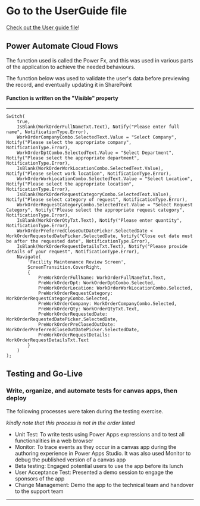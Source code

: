# Go to the UserGuide file 

[Check out the User guide file](https://github.com/Harystyles/EstateManager/blob/main/UserGuideEstateManager.pdf)!


## Power Automate Cloud Flows

The function used is called the Power Fx, and this was used in various parts of the application to achieve the needed behaviours.

The function below was used to validate the user's data before previewing the record, and eventually updating it in SharePoint 

#### Function is written on the "Visible" property
----
```Power Fx
Switch(
    true,
    IsBlank(WorkOrderFullNameTxt.Text), Notify("Please enter full name", NotificationType.Error),
    WorkOrderCompanyCombo.SelectedText.Value = "Select Company", Notify("Please select the appropriate company", NotificationType.Error),
    WorkOrderDptCombo.SelectedText.Value = "Select Department", Notify("Please select the appropriate department", NotificationType.Error),
    IsBlank(WorkOrderWorkLocationCombo.SelectedText.Value), Notify("Please select work location", NotificationType.Error),
    WorkOrderWorkLocationCombo.SelectedText.Value = "Select Location", Notify("Please select the appropriate location", NotificationType.Error),
    IsBlank(WorkOrderRequestCategoryCombo.SelectedText.Value), Notify("Please select category of request", NotificationType.Error),
    WorkOrderRequestCategoryCombo.SelectedText.Value = "Select Request Category", Notify("Please select the appropriate request category", NotificationType.Error),
    IsBlank(WorkOrderQtyTxt.Text), Notify("Please enter quantity", NotificationType.Error),
    WorkOrderPreferredCloseOutDatePicker.SelectedDate < WorkOrderRequestedDatePicker.SelectedDate, Notify("Close out date must be after the requested date", NotificationType.Error),
    IsBlank(WorkOrderRequestDetailsTxt.Text), Notify("Please provide details of your request", NotificationType.Error),
    Navigate(
        'Facility Maintenance Review Screen',
        ScreenTransition.CoverRight,
        {
            PreWorkOrderFullName: WorkOrderFullNameTxt.Text,
            PreWorkOrderDpt: WorkOrderDptCombo.Selected,
            PreWorkOrderLocation: WorkOrderWorkLocationCombo.Selected,
            PreWorkOrderRequestCategory: WorkOrderRequestCategoryCombo.Selected,
            PreWorkOrderCompany: WorkOrderCompanyCombo.Selected,
            PreWorkOrderQty: WorkOrderQtyTxt.Text,
            PreWorkOrderRequestedDate: WorkOrderRequestedDatePicker.SelectedDate,
            PreWorkOrderPreClosedOutDate: WorkOrderPreferredCloseOutDatePicker.SelectedDate,
            PreWorkOrderRequestDetails: WorkOrderRequestDetailsTxt.Text
        }
    )
);
```
## Testing and Go-Live
### Write, organize, and automate tests for canvas apps, then deploy

The following processes were taken during the testing exercise.

_kindly note that this process is not in the order listed_

- Unit Test: To write tests using Power Apps expressions and to test all functionalities in a web browser
- Monitor: To trace events as they occur in a canvas app during the authoring experience in Power Apps Studio. It was also used Monitor to debug the published version of a canvas app
- Beta testing: Engaged potential users to use the app before its lunch
- User Acceptance Test: Presented a demo session to engage the sponsors of the app
- Change Management: Demo the app to the technical team and handover to the support team
  
----
